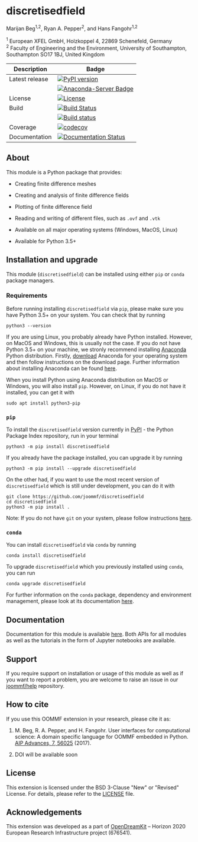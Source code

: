 # discretisedfield
Marijan Beg<sup>1,2</sup>, Ryan A. Pepper<sup>2</sup>, and Hans Fangohr<sup>1,2</sup>

<sup>1</sup> European XFEL GmbH, Holzkoppel 4, 22869 Schenefeld, Germany  
<sup>2</sup> Faculty of Engineering and the Environment, University of Southampton, Southampton SO17 1BJ, United Kingdom  

| Description | Badge |
| --- | --- |
| Latest release | [![PyPI version](https://badge.fury.io/py/discretisedfield.svg)](https://badge.fury.io/py/discretisedfield) |
|                | [![Anaconda-Server Badge](https://anaconda.org/conda-forge/discretisedfield/badges/version.svg)](https://anaconda.org/conda-forge/discretisedfield) |
| License | [![License](https://img.shields.io/badge/License-BSD%203--Clause-blue.svg)](https://opensource.org/licenses/BSD-3-Clause) |
| Build | [![Build Status](https://travis-ci.org/joommf/discretisedfield.svg?branch=master)](https://travis-ci.org/joommf/discretisedfield) |
|       |  [![Build status](https://ci.appveyor.com/api/projects/status/83tcspfx3qlx6rlp/branch/master?svg=true)](https://ci.appveyor.com/project/marijanbeg/discretisedfield/branch/master) |
| Coverage | [![codecov](https://codecov.io/gh/joommf/discretisedfield/branch/master/graph/badge.svg)](https://codecov.io/gh/joommf/discretisedfield) |
| Documentation | [![Documentation Status](https://readthedocs.org/projects/discretisedfield/badge/?version=latest)](http://discretisedfield.readthedocs.io/en/latest/?badge=latest) |

## About

This module is a Python package that provides:

- Creating finite difference meshes

- Creating and analysis of finite difference fields

- Plotting of finite difference field

- Reading and writing of different files, such as `.ovf` and `.vtk`

- Available on all major operating systems (Windows, MacOS, Linux)

- Available for Python 3.5+

## Installation and upgrade

This module (`discretisedfield`) can be installed using either `pip` or `conda` package managers.

### Requirements

Before running installing `discretisedfield` via `pip`, please make sure you have Python 3.5+ on your system. You can check that by running

    python3 --version

If you are using Linux, you probably already have Python installed. However, on MacOS and Windows, this is usually not the case. If you do not have Python 3.5+ on your machine, we stronly recommend installing [Anaconda](https://www.anaconda.com/) Python distribution. Firstly, [download](https://www.anaconda.com/download/#linux) Anaconda for your operating system and then follow instructions on the download page. Further information about installing Anaconda can be found [here](https://conda.io/docs/user-guide/install/download.html).

When you install Python using Anaconda distribution on MacOS or Windows, you will also install `pip`. However, on Linux, if you do not have it installed, you can get it with

    sudo apt install python3-pip

### `pip`

To install the `discretisedfield` version currently in [PyPI](https://pypi.org/) - the Python Package Index repository, run in your terminal

    python3 -m pip install discretisedfield

If you already have the package installed, you can upgrade it by running

    python3 -m pip install --upgrade discretisedfield

On the other had, if you want to use the most recent version of `discretisedfield` which is still under development, you can do it with

    git clone https://github.com/joommf/discretisedfield
    cd discretisedfield
    python3 -m pip install .

Note: If you do not have `git` on your system, please follow instructions [here](https://git-scm.com/book/en/v2/Getting-Started-Installing-Git).

### `conda`

You can install `discretisedfield` via `conda` by running

    conda install discretisedfield

To upgrade `discretisedfield` which you previously installed using `conda`, you can run

    conda upgrade discretisedfield

For further information on the `conda` package, dependency and environment management, please look at its documentation [here](https://conda.io/docs/). 

## Documentation

Documentation for this module is available [here](http://discretisedfield.readthedocs.io/en/latest/?badge=latest). Both APIs for all modules as well as the tutorials in the form of Jupyter notebooks are available.

## Support

If you require support on installation or usage of this module as well as if you want to report a problem, you are welcome to raise an issue in our [joommf/help](https://github.com/joommf/help) repository.

## How to cite

If you use this OOMMF extension in your research, please cite it as:

1. M. Beg, R. A. Pepper, and H. Fangohr. User interfaces for computational science: A domain specific language for OOMMF embedded in Python. [AIP Advances, 7, 56025](http://aip.scitation.org/doi/10.1063/1.4977225) (2017).

2. DOI will be available soon

## License

This extension is licensed under the BSD 3-Clause "New" or "Revised" License. For details, please refer to the [LICENSE](LICENSE) file.

## Acknowledgements

This extension was developed as a part of [OpenDreamKit](http://opendreamkit.org/) – Horizon 2020 European Research Infrastructure project (676541).
